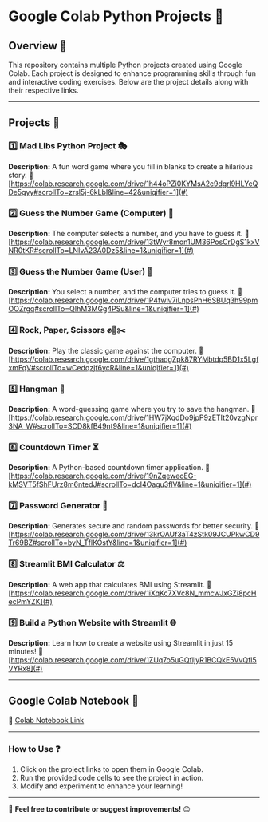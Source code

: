 # Google Colab Python Projects 🚀

## Overview 📝
This repository contains multiple Python projects created using Google Colab. Each project is designed to enhance programming skills through fun and interactive coding exercises. Below are the project details along with their respective links.

---

## Projects 📂

### 1️⃣ Mad Libs Python Project 🎭
**Description:** A fun word game where you fill in blanks to create a hilarious story.
🔗 [https://colab.research.google.com/drive/1h44oPZi0KYMsA2c9dgrl9HLYcQDe5gyy#scrollTo=zrsl5j-6kLbI&line=42&uniqifier=1](#)  

### 2️⃣ Guess the Number Game (Computer) 🎲
**Description:** The computer selects a number, and you have to guess it.
🔗 [https://colab.research.google.com/drive/13tWyr8mon1UM36PosCrDgS1kxVNR0tKR#scrollTo=LNIvA23A0Dz5&line=1&uniqifier=1](#)  

### 3️⃣ Guess the Number Game (User) 🔢
**Description:** You select a number, and the computer tries to guess it.
🔗 [https://colab.research.google.com/drive/1P4fwiv7iLnpsPhH6SBUq3h99pmOOZrgq#scrollTo=QIhM3MGg4PSu&line=1&uniqifier=1](#)  

### 4️⃣ Rock, Paper, Scissors ✊📄✂️
**Description:** Play the classic game against the computer.
🔗 [https://colab.research.google.com/drive/1gthadgZpk87RYMbtdp5BD1x5LgfxmFqV#scrollTo=wCedqzjf6ycR&line=1&uniqifier=1](#)  

### 5️⃣ Hangman 🏹
**Description:** A word-guessing game where you try to save the hangman.
🔗 [https://colab.research.google.com/drive/1HW7jXqdDo9jpP9zETIt20vzgNpr3NA_W#scrollTo=SCD8kfB49nt9&line=1&uniqifier=1](#)  

### 6️⃣ Countdown Timer ⏳
**Description:** A Python-based countdown timer application.
🔗 [https://colab.research.google.com/drive/19nZqeweoEG-kMSVT5fShFUrz8m6ntedJ#scrollTo=dcI4Oagu3flV&line=1&uniqifier=1](#)  

### 7️⃣ Password Generator 🔐
**Description:** Generates secure and random passwords for better security.
🔗 [https://colab.research.google.com/drive/13krOAUf3aT4zStk09JCUPkwCD9Tr69BZ#scrollTo=byN_TflKOstY&line=1&uniqifier=1](#)  

### 8️⃣ Streamlit BMI Calculator ⚖️
**Description:** A web app that calculates BMI using Streamlit.
🔗 [https://colab.research.google.com/drive/1iXqKc7XVc8N_mmcwJxGZi8pcHecPmYZK](#)  

### 9️⃣ Build a Python Website with Streamlit 🌐
**Description:** Learn how to create a website using Streamlit in just 15 minutes!
🔗 [https://colab.research.google.com/drive/1ZUq7o5uGQfIjyR1BCQkE5VvQfl5VYRx8](#)  

---

## Google Colab Notebook 📜
🔗 [Colab Notebook Link](#)

---

### How to Use ❓
1. Click on the project links to open them in Google Colab.
2. Run the provided code cells to see the project in action.
3. Modify and experiment to enhance your learning!

---

📌 **Feel free to contribute or suggest improvements!** 😊
